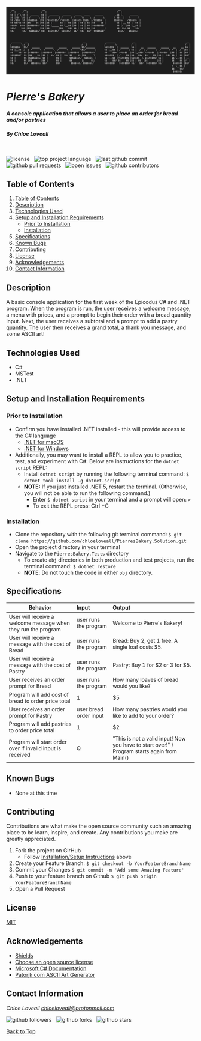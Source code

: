 ![Welcome to Pierre's Bakery](img/pierres-bakery.png)

# _Pierre's Bakery_

#### _A console application that allows a user to place an order for bread and/or pastries_

#### By _**Chloe Loveall**_
<br>

![license](https://img.shields.io/github/license/chloeloveall/PierresBakery.Solution?color=blue&style=flat-square) &nbsp; ![top project language](https://img.shields.io/github/languages/top/chloeloveall/PierresBakery.Solution?style=flat-square) &nbsp; ![last github commit](https://img.shields.io/github/last-commit/chloeloveall/PierresBakery.Solution?style=flat-square) &nbsp; ![github pull requests](https://img.shields.io/github/issues-pr/chloeloveall/PierresBakery.Solution?style=flat-square) &nbsp; ![open issues](https://img.shields.io/github/issues-raw/chloeloveall/PierresBakery.Solution?style=flat-square) &nbsp; ![github contributors](https://img.shields.io/github/contributors/chloeloveall/PierresBakery.Solution?color=brightgreen&style=flat-square)

## Table of Contents

1. [Table of Contents](#table-of-contents)
2. [Description](#description)
4. [Technologies Used](#technologies-used)
5. [Setup and Installation Requirements](#setup-and-installation-requirements)
    * [Prior to Installation](#prior-to-installation)
    * [Installation](#installation)
6. [Specifications](#specifications)
7. [Known Bugs](#known-bugs)
8. [Contributing](#contributing)
9. [License](#license)
10. [Acknowledgements](#acknowledgements)
11. [Contact Information](#contact-information)

## Description

A basic console application for the first week of the Epicodus C# and .NET program. When the program is run, the user receives a welcome message, a menu with prices, and a prompt to begin their order with a bread quantity input. Next, the user receives a subtotal and a prompt to add a pastry quantity. The user then receives a grand total, a thank you message, and some ASCII art!

## Technologies Used

* C#
* MSTest
* .NET

## Setup and Installation Requirements

### Prior to Installation

* Confirm you have installed .NET installed - this will provide access to the C# language
  * [.NET for macOS](https://dotnet.microsoft.com/download/dotnet/thank-you/sdk-5.0.100-macos-x64-installer)
  * [.NET for Windows](https://dotnet.microsoft.com/download/dotnet/thank-you/sdk-5.0.102-windows-x64-installer)
* Additionally, you may want to install a REPL to allow you to practice, test, and experiment with C#. Below are instructions for the ```dotnet script``` REPL:
  * Install ```dotnet script``` by running the following terminal command: ```$ dotnet tool install -g dotnet-script```
  * **NOTE:** If you just installed .NET 5, restart the terminal. (Otherwise, you will not be able to run the following command.) 
    * Enter ```$ dotnet script``` in your terminal and a prompt will open: ```>```
    * To exit the REPL press: Ctrl +C

### Installation
* Clone the repository with the following git terminal command: ```$ git clone https://github.com/chloeloveall/PierresBakery.Solution.git```
* Open the project directory in your terminal
* Navigate to the ```PierresBakery.Tests``` directory
    * To create ```obj``` directories in both production and test projects, run the terminal command: ```$ dotnet restore```
    * **NOTE**: Do not touch the code in either ```obj``` directory.

## Specifications

| Behavior                                                         | Input  | Output  |
| ---------------------------------------------------------------- | :----- | :------ |
| User will receive a welcome message when they run the program             | user runs the program | Welcome to Pierre's Bakery! |
| User will receive a message with the cost of Bread                        | user runs the program | Bread: Buy 2, get 1 free. A single loaf costs $5. |
| User will receive a message with the cost of Pastry                       | user runs the program  | Pastry: Buy 1 for $2 or 3 for $5. |
| User receives an order prompt for Bread                                   | user runs the program  | How many loaves of bread would you like? |
| Program will add cost of bread to order price total                       | 1                      | $5
| User receives an order prompt for Pastry                                  | user bread order input | How many pastries would you like to add to your order? |
| Program will add pastries to order price total                            | 1                      | $2 |
| Program will start order over if invalid input is received                | Q                      | "This is not a valid input! Now you have to start over!" / Program starts again from Main() |

## Known Bugs

* None at this time

## Contributing

Contributions are what make the open source community such an amazing place to be learn, inspire, and create. Any contributions you make are greatly appreciated.

1. Fork the project on GirHub
    * Follow [Installation/Setup Instructions](#setup-&-installation-requirements) above
2. Create your Feature Branch: ```$ git checkout -b YourFeatureBranchName```
3. Commit your Changes ```$ git commit -m 'Add some Amazing Feature'```
4. Push to your feature branch on Github ```$ git push origin YourFeatureBranchName```
5. Open a Pull Request

## License

[MIT](LICENSE.md)

## Acknowledgements

* [Shields](https://shields.io/)
* [Choose an open source license](https://choosealicense.com/)
* [Microsoft C# Documentation](https://docs.microsoft.com/en-us/dotnet/csharp/)
* [Patorjk.com ASCII Art Generator](https://www.patorjk.com/software/taag/#p=display&f=Graffiti&t=Type%20Something%20)

## Contact Information

_Chloe Loveall <chloeloveall@protonmail.com>_

![github followers](https://img.shields.io/github/followers/chloeloveall?style=social) &nbsp; ![github forks](https://img.shields.io/github/forks/chloeloveall/PierresBakery.Solution?label=Forks&style=social) &nbsp; ![github stars](https://img.shields.io/github/stars/chloeloveall/PierresBakery.Solution?style=social)

[Back to Top](#table-of-contents)